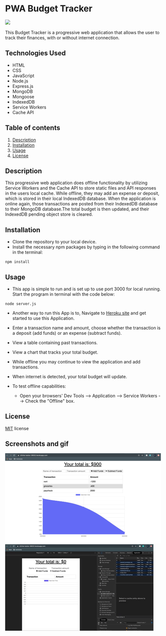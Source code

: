 # PWA Budget Tracker
![](https://img.shields.io/badge/License-MIT-important)

This Budget Tracker is a progressive web application that allows the user to track their finances, with or without internet connection.

## Technologies Used

* HTML
* CSS
* JavaScript
* Node.js
* Express.js
* MongoDB
* Mongoose
* IndexedDB
* Service Workers
* Cache API

## Table of contents

1. [Description](#Description)
2. [Installation](#Installation)
3. [Usage](#Usage)
4. [License](#License)

## Description

This progressive web application does offline functionality by utilizing Service Workers and the Cache API to store static files and API responses in the users local cache. While offline, they may add an expense or deposit, which is stored in their local IndexedDB database. When the application is online again, those transactions are posted from their IndexedDB database to their MongoDB database.The total budget is then updated, and their IndexedDB pending object store is cleared.

## Installation

* Clone the repository to your local device.
* Install the necessary npm packages by typing in the following command in the terminal:

```
npm install
```

## Usage

* This app is simple to run and is set up to use port 3000 for local running. Start the program in terminal with the code below:

```
node server.js 
```

* Another way to run this App is to, Navigate to [Heroku site](https://infinite-harbor-36022.herokuapp.com/) and get started to use this Application.

* Enter a transaction name and amount, choose whether the transaction is a deposit (add funds) or an expense (subtract funds).
* View a table containing past transactions.
* View a chart that tracks your total budget.
* While offline you may continue to view the application and add transactions.
* When internet is detected, your total budget will update.
* To test offline capabilities:
  * Open your browsers' Dev Tools --> Application --> Service Workers --> Check the "Offline" box.

## License

[MIT](public/assets/license.txt) license

## Screenshots and gif

![](public/assets/images/image1.png)
![](public/assets/images/budget.gif)

